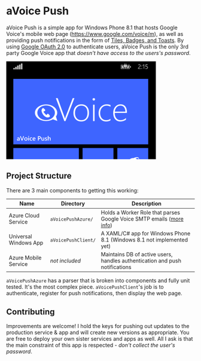 aVoice Push
==========

aVoice Push is a simple app for Windows Phone 8.1 that hosts Google Voice's mobile web page (https://www.google.com/voice/m),
as well as providing push notifications in the form of [Tiles, Badges, and Toasts](http://msdn.microsoft.com/en-us/library/windows/apps/xaml/hh779725.aspx).
By using [Google OAuth 2.0](https://developers.google.com/accounts/docs/OAuth2) to authenticate users, aVoice Push is the only 3rd party
Google Voice app that *doesn't have access to the users's password*.

![screenshot](https://raw.githubusercontent.com/Cryclops/aVoicePush/master/aVoicePushClient/ART/screenshots/1-feature.png "Wide tile")

Project Structure
-----------------

There are 3 main components to getting this working:

Name | Directory | Description
---- | --------- | -----------
Azure Cloud Service | `aVoicePushAzure/` | Holds a Worker Role that parses Google Voice SMTP emails ([more info](http://cryclops.com/apps/avoice/#push))
Universal Windows App | `aVoicePushClient/` | A XAML/C# app for Windows Phone 8.1 (Windows 8.1 not implemented yet)
Azure Mobile Service | *not included* | Maintains DB of active users, handles authentication and push notifications

`aVoicePushAzure` has a parser that is broken into components and fully unit tested. It's the most complex piece. `aVoicePushClient`'s job
is to authenticate, register for push notifications, then display the web page.

Contributing
------------

Improvements are welcome! I hold the keys for pushing out updates to the production service & app and will create
new versions as appropriate. You are free to deploy your own sister services and apps as well. All I ask is that
the main constraint of this app is respected - *don't collect the user's password*.
